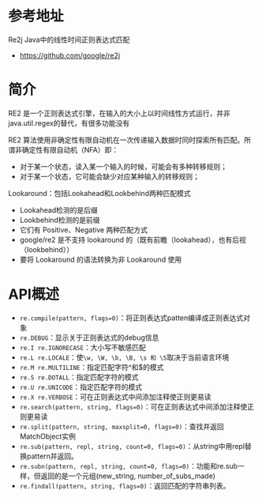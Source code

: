 # 参考地址
Re2j Java中的线性时间正则表达式匹配
- https://github.com/google/re2j

# 简介
RE2 是一个正则表达式引擎，在输入的大小上以时间线性方式运行，并非java.util.regex的替代，有很多功能没有

RE2 算法使用非确定性有限自动机在一次传递输入数据时同时探索所有匹配。所谓非确定性有限自动机（NFA）即：
- 对于某一个状态，读入某一个输入的时候，可能会有多种转移规则；
- 对于某一个状态，它可能会缺少对应某种输入的转移规则；

Lookaround：包括Lookahead和Lookbehind两种匹配模式
- Lookahead检测的是后缀
- Lookbehind检测的是前缀
- 它们有 Positive、Negative 两种匹配方式
- google/re2 是不支持 lookaround 的（既有前瞻（lookahead），也有后视（lookbehind））
- 要将 Lookaround 的语法转换为非 Lookaround 使用

# API概述
- `re.compile(pattern, flags=0)`：将正则表达式patten编译成正则表达式对象
- `re.DEBUG`：显示关于正则表达式的debug信息
- `re.I re.IGNORECASE`：大小写不敏感匹配
- `re.L re.LOCALE`：使`\w, \W, \b, \B, \s 和 \S`取决于当前语言环境
- `re.M re.MULTILINE`：指定匹配字符^和$的模式
- `re.S re.DOTALL`：指定匹配字符的模式
- `re.U re.UNICODE`：指定匹配字符的模式
- `re.X re.VERBOSE`：可在正则表达式中间添加注释使正则更易读
- `re.search(pattern, string, flags=0)`：可在正则表达式中间添加注释使正则更易读
- `re.split(pattern, string, maxsplit=0, flags=0)`：查找并返回MatchObject实例
- `re.sub(pattern, repl, string, count=0, flags=0)`：从string中用repl替换pattern并返回。
- `re.subn(pattern, repl, string, count=0, flags=0)`：功能和re.sub一样，但返回的是一个元组(new_string, number_of_subs_made)
- `re.findall(pattern, string, flags=0)`：返回匹配的字符串列表。